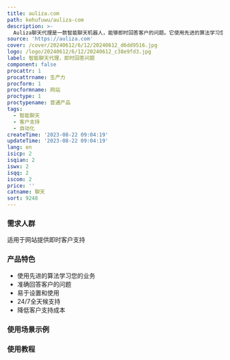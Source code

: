```yaml
---
title: auliza.com
path: kehufuwu/auliza-com
description: >-
  Auliza聊天代理是一款智能聊天机器人，能够即时回答客户的问题。它使用先进的算法学习您的业务，准确回答客户的问题。无论客户需要产品信息还是故障排除帮助，聊天代理都能满足需求。它易于设置和使用，只需几分钟即可上线。聊天代理可以为您的客户提供全天候支持，即使您的业务关闭，也能提供即时支持。通过自动化重复任务和提供即时支持，聊天代理还可以帮助您降低客户支持成本。节省时间和金钱，为客户提供更好的支持。
source: 'https://auliza.com'
cover: /cover/20240612/6/12/20240612_d6dd9516.jpg
logo: /logo/20240612/6/12/20240612_c38e9fd3.jpg
label: 智能聊天代理，即时回答问题
component: false
procattr: 1
procattrname: 生产力
procform: 1
procformname: 网站
proctype: 1
proctypename: 普通产品
tags:
  - 智能聊天
  - 客户支持
  - 自动化
createTime: '2023-08-22 09:04:19'
updateTime: '2023-08-22 09:04:19'
lang: en
isicp: 2
isqian: 2
iswx: 2
isqq: 2
iscom: 2
price: ''
catname: 聊天
sort: 9248
---
```




### 需求人群
适用于网站提供即时客户支持

### 产品特色
- 使用先进的算法学习您的业务
- 准确回答客户的问题
- 易于设置和使用
- 24/7全天候支持
- 降低客户支持成本

### 使用场景示例


### 使用教程


  
